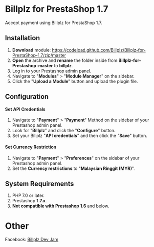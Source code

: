 # Billplz for PrestaShop 1.7
Accept payment using Billplz for PrestaShop 1.7.

## Installation
1. **Download** module: https://codeload.github.com/Billplz/Billplz-for-PrestaShop-1.7/zip/master
1. **Open** the archive and **rename** the folder inside from **Billplz-for-Prestashop-master** to **billplz**.
1. Log in to your Prestashop admin panel.
1. Navigate to "**Modules**" > "**Module Manager**" on the sidebar.
1. Click the "**Upload a Module**" button and upload the plugin file.

## Configuration

#### Set API Credentials
1. Navigate to "**Payment**" > "**Payment**" Method on the sidebar of your Prestashop admin panel.
1. Look for "**Billplz**" and click the "**Configure**" button.
1. Set your Billplz "**API credentials**" and then click the "**Save**" button.

#### Set Currency Restriction
1. Navigate to "**Payment**" > "**Preferences**" on the sidebar of your Prestashop admin panel.
1. Set the **Currency restrictions** to "**Malaysian Ringgit (MYR)**".

## System Requirements
1. PHP 7.0 or later.
1. Prestashop **1.7.x**.
1. **Not compatible with Prestashop 1.6** and below.

# Other
Facebook: [Billplz Dev Jam](https://www.facebook.com/groups/billplzdevjam/)
